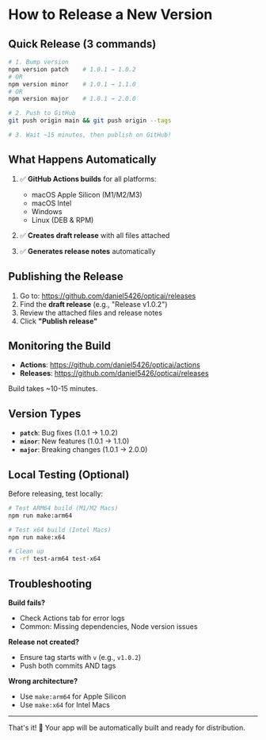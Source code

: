 # How to Release a New Version

## Quick Release (3 commands)

```bash
# 1. Bump version
npm version patch    # 1.0.1 → 1.0.2
# OR
npm version minor    # 1.0.1 → 1.1.0  
# OR
npm version major    # 1.0.1 → 2.0.0

# 2. Push to GitHub
git push origin main && git push origin --tags

# 3. Wait ~15 minutes, then publish on GitHub!
```

## What Happens Automatically

1. ✅ **GitHub Actions builds** for all platforms:
   - macOS Apple Silicon (M1/M2/M3)
   - macOS Intel
   - Windows
   - Linux (DEB & RPM)

2. ✅ **Creates draft release** with all files attached

3. ✅ **Generates release notes** automatically

## Publishing the Release

1. Go to: https://github.com/daniel5426/opticai/releases
2. Find the **draft release** (e.g., "Release v1.0.2")
3. Review the attached files and release notes
4. Click **"Publish release"**

## Monitoring the Build

- **Actions**: https://github.com/daniel5426/opticai/actions
- **Releases**: https://github.com/daniel5426/opticai/releases

Build takes ~10-15 minutes.

## Version Types

- **`patch`**: Bug fixes (1.0.1 → 1.0.2)
- **`minor`**: New features (1.0.1 → 1.1.0)  
- **`major`**: Breaking changes (1.0.1 → 2.0.0)

## Local Testing (Optional)

Before releasing, test locally:

```bash
# Test ARM64 build (M1/M2 Macs)
npm run make:arm64

# Test x64 build (Intel Macs)
npm run make:x64

# Clean up
rm -rf test-arm64 test-x64
```

## Troubleshooting

**Build fails?**
- Check Actions tab for error logs
- Common: Missing dependencies, Node version issues

**Release not created?**
- Ensure tag starts with `v` (e.g., `v1.0.2`)
- Push both commits AND tags

**Wrong architecture?**
- Use `make:arm64` for Apple Silicon
- Use `make:x64` for Intel Macs

---

That's it! 🚀 Your app will be automatically built and ready for distribution.
